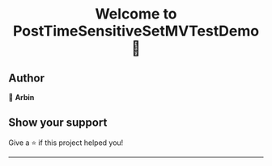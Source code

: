 <h1 align="center">Welcome to PostTimeSensitiveSetMVTestDemo 👋</h1>
<p>
</p>

## Author

👤 **Arbin**


## Show your support

Give a ⭐️ if this project helped you!

***